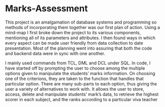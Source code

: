 # Marks-Assessment

This project is an amalgamation of database systems and  programming so methods of incorporating them together was our first plan of action. Using a mind-map I first broke down the project to its various components, mentioning all of its parameters and attributes. I then found ways in which every aspect can be made user friendly from data collection to date presentation. Most of the planning went into assuring that both the code and backend data were in sync with one another.

I mainly used commands from TCL, DML and DCL under SQL. In code, I have started off by prompting the user to choose among the multiple options given to manipulate the students’ marks information. On choosing one of the criterions, they are taken to the function that handles that particular option. There are many sub-parts to each option, thus giving the user a variety of alternatives to work with. It allows the user to store, access, delete and manipulate students’ mark’s data, to retrieve the highest scorer in each subject, and the ranks according to a particular viva teacher
